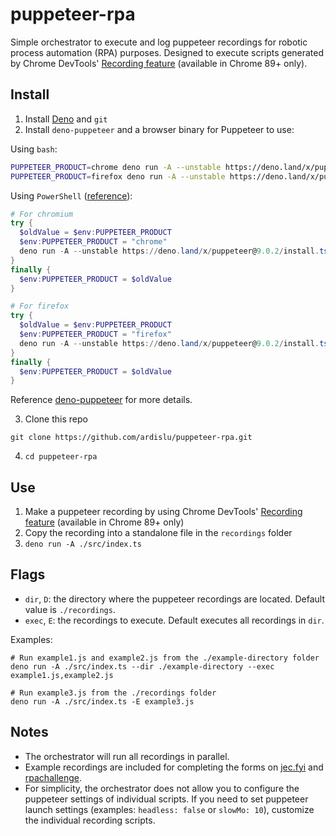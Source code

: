# puppeteer-rpa

Simple orchestrator to execute and log puppeteer recordings for robotic process automation (RPA) purposes. Designed to execute scripts generated by Chrome DevTools' [Recording feature](https://developers.google.com/web/updates/2021/01/devtools#record) (available in Chrome 89+ only).

## Install

1. Install [Deno](https://deno.land/) and `git`
2. Install `deno-puppeteer` and a browser binary for Puppeteer to use:

Using `bash`:

```bash
PUPPETEER_PRODUCT=chrome deno run -A --unstable https://deno.land/x/puppeteer@9.0.2/install.ts # For chromium
PUPPETEER_PRODUCT=firefox deno run -A --unstable https://deno.land/x/puppeteer@9.0.2/install.ts # For firefox
```

Using `PowerShell` ([reference](https://github.com/PowerShell/PowerShell/issues/3316)):

```PowerShell
# For chromium
try {
  $oldValue = $env:PUPPETEER_PRODUCT
  $env:PUPPETEER_PRODUCT = "chrome"
  deno run -A --unstable https://deno.land/x/puppeteer@9.0.2/install.ts
}
finally {
  $env:PUPPETEER_PRODUCT = $oldValue
}

# For firefox
try {
  $oldValue = $env:PUPPETEER_PRODUCT
  $env:PUPPETEER_PRODUCT = "firefox"
  deno run -A --unstable https://deno.land/x/puppeteer@9.0.2/install.ts
}
finally {
  $env:PUPPETEER_PRODUCT = $oldValue
}
```

Reference [deno-puppeteer](https://github.com/lucacasonato/deno-puppeteer) for more details.

3. Clone this repo

```
git clone https://github.com/ardislu/puppeteer-rpa.git
```

4. `cd puppeteer-rpa`

## Use

1. Make a puppeteer recording by using Chrome DevTools' [Recording feature](https://developers.google.com/web/updates/2021/01/devtools#record) (available in Chrome 89+ only)
2. Copy the recording into a standalone file in the `recordings` folder
3. `deno run -A ./src/index.ts`

## Flags
- `dir`, `D`: the directory where the puppeteer recordings are located. Default value is `./recordings`.
- `exec`, `E`: the recordings to execute. Default executes all recordings in `dir`.

Examples:
```
# Run example1.js and example2.js from the ./example-directory folder
deno run -A ./src/index.ts --dir ./example-directory --exec example1.js,example2.js
```

```
# Run example3.js from the ./recordings folder
deno run -A ./src/index.ts -E example3.js
```

## Notes

- The orchestrator will run all recordings in parallel.
- Example recordings are included for completing the forms on [jec.fyi](https://jec.fyi/demo/recorder) and [rpachallenge](http://www.rpachallenge.com/).
- For simplicity, the orchestrator does not allow you to configure the puppeteer settings of individual scripts. If you need to set puppeteer launch settings (examples: `headless: false` or `slowMo: 10`), customize the individual recording scripts.
